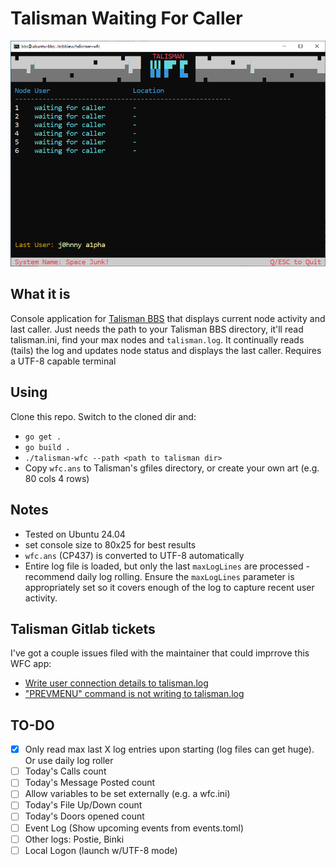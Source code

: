 # Talisman Waiting For Caller
![simple POC](assets/screen.png)

## What it is
Console application for [Talisman BBS](http://talismanbbs.org) that displays current node activity and last caller. Just needs the path to your Talisman BBS directory, it'll read talisman.ini, find your max nodes and `talisman.log`. It continually reads (tails) the log and updates node status and displays the last caller. Requires a UTF-8 capable terminal 

## Using
Clone this repo. Switch to the cloned dir and:
- ```go get .```
- ```go build .```
- ```./talisman-wfc --path <path to talisman dir>```
- Copy `wfc.ans` to Talisman's gfiles directory, or create your own art (e.g. 80 cols 4 rows)

## Notes
- Tested on Ubuntu 24.04
- set console size to 80x25 for best results
- `wfc.ans` (CP437) is converted to UTF-8 automatically
- Entire log file is loaded, but only the last `maxLogLines` are processed - recommend daily log rolling. Ensure the `maxLogLines` parameter is appropriately set so it covers enough of the log to capture recent user activity.

## Talisman Gitlab tickets
I've got a couple issues filed with the maintainer that could imprrove this WFC app:
- [Write user connection details to talisman.log](https://gitlab.com/lawrencestockman/talisman/-/issues/5)
- ["PREVMENU" command is not writing to talisman.log](https://gitlab.com/lawrencestockman/talisman/-/issues/4)

## TO-DO
- [X] Only read max last X log entries upon starting (log files can get huge). Or use daily log roller
- [ ] Today's Calls count
- [ ] Today's Message Posted count
- [ ] Allow variables to be set externally (e.g. a wfc.ini)
- [ ] Today's File Up/Down count
- [ ] Today's Doors opened count
- [ ] Event Log (Show upcoming events from events.toml)
- [ ] Other logs: Postie, Binki
- [ ] Local Logon (launch w/UTF-8 mode)
